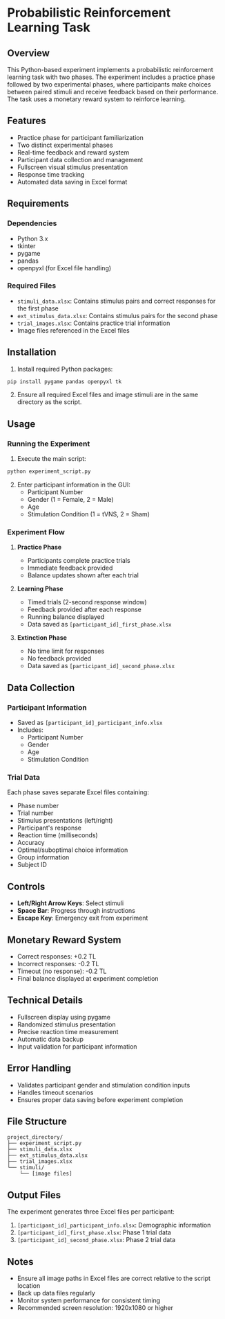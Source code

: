 # Probabilistic Reinforcement Learning Task

## Overview
This Python-based experiment implements a probabilistic reinforcement learning task with two phases. The experiment includes a practice phase followed by two experimental phases, where participants make choices between paired stimuli and receive feedback based on their performance. The task uses a monetary reward system to reinforce learning.

## Features
- Practice phase for participant familiarization
- Two distinct experimental phases
- Real-time feedback and reward system
- Participant data collection and management
- Fullscreen visual stimulus presentation
- Response time tracking
- Automated data saving in Excel format

## Requirements

### Dependencies
- Python 3.x
- tkinter
- pygame
- pandas
- openpyxl (for Excel file handling)

### Required Files
- `stimuli_data.xlsx`: Contains stimulus pairs and correct responses for the first phase
- `ext_stimulus_data.xlsx`: Contains stimulus pairs for the second phase
- `trial_images.xlsx`: Contains practice trial information
- Image files referenced in the Excel files

## Installation
1. Install required Python packages:
```bash
pip install pygame pandas openpyxl tk
```

2. Ensure all required Excel files and image stimuli are in the same directory as the script.

## Usage

### Running the Experiment
1. Execute the main script:
```bash
python experiment_script.py
```

2. Enter participant information in the GUI:
   - Participant Number
   - Gender (1 = Female, 2 = Male)
   - Age
   - Stimulation Condition (1 = tVNS, 2 = Sham)

### Experiment Flow
1. **Practice Phase**
   - Participants complete practice trials
   - Immediate feedback provided
   - Balance updates shown after each trial

2. **Learning Phase**
   - Timed trials (2-second response window)
   - Feedback provided after each response
   - Running balance displayed
   - Data saved as `[participant_id]_first_phase.xlsx`

3. **Extinction Phase**
   - No time limit for responses
   - No feedback provided
   - Data saved as `[participant_id]_second_phase.xlsx`

## Data Collection

### Participant Information
- Saved as `[participant_id]_participant_info.xlsx`
- Includes:
  - Participant Number
  - Gender
  - Age
  - Stimulation Condition

### Trial Data
Each phase saves separate Excel files containing:
- Phase number
- Trial number
- Stimulus presentations (left/right)
- Participant's response
- Reaction time (milliseconds)
- Accuracy
- Optimal/suboptimal choice information
- Group information
- Subject ID

## Controls
- **Left/Right Arrow Keys**: Select stimuli
- **Space Bar**: Progress through instructions
- **Escape Key**: Emergency exit from experiment

## Monetary Reward System
- Correct responses: +0.2 TL
- Incorrect responses: -0.2 TL
- Timeout (no response): -0.2 TL
- Final balance displayed at experiment completion

## Technical Details
- Fullscreen display using pygame
- Randomized stimulus presentation
- Precise reaction time measurement
- Automatic data backup
- Input validation for participant information

## Error Handling
- Validates participant gender and stimulation condition inputs
- Handles timeout scenarios
- Ensures proper data saving before experiment completion

## File Structure
```
project_directory/
├── experiment_script.py
├── stimuli_data.xlsx
├── ext_stimulus_data.xlsx
├── trial_images.xlsx
└── stimuli/
    └── [image files]
```

## Output Files
The experiment generates three Excel files per participant:
1. `[participant_id]_participant_info.xlsx`: Demographic information
2. `[participant_id]_first_phase.xlsx`: Phase 1 trial data
3. `[participant_id]_second_phase.xlsx`: Phase 2 trial data

## Notes
- Ensure all image paths in Excel files are correct relative to the script location
- Back up data files regularly
- Monitor system performance for consistent timing
- Recommended screen resolution: 1920x1080 or higher
